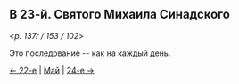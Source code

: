 
## В 23-й. Святого Михаила Синадского 

<*p. 137r / 153 / 102*>

Это последование -- как на каждый день.

[← 22-е](05_22_MES.ru.md) | [Май](README.md#23-й) | [24-е →](05_24_MES.ru.md)
